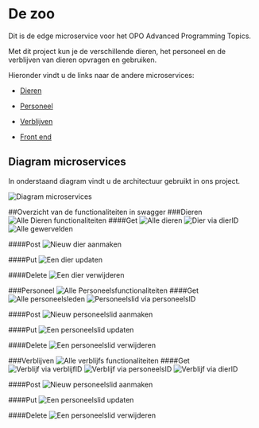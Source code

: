 # De zoo
Dit is de edge microservice voor het OPO Advanced Programming Topics.

Met dit project kun je de verschillende dieren, het personeel en de verblijven van dieren opvragen en gebruiken.

Hieronder vindt u de links naar de andere microservices:
- [Dieren](https://github.com/Ferwardo/dezoo-dieren)
  
- [Personeel](https://github.com/Ferwardo/dezoo-personeel)
  
- [Verblijven](https://github.com/Ferwardo/dezoo-verblijven)

- [Front end](https://github.com/Ferwardo/dezoo-front)

## Diagram microservices
In onderstaand diagram vindt u de architectuur gebruikt in ons project.

![Diagram microservices](images/diagram-microservices-dezoo.svg)

##Overzicht van de functionaliteiten in swagger
###Dieren
![Alle Dieren functionaliteiten](images/animals/allOperations.png)
####Get
![Alle dieren](images/animals/getAll.png)
![Dier via dierID](images/animals/getSingleAnimal.png)
![Alle gewervelden](images/animals/getVertebrates.png)

####Post
![Nieuw dier aanmaken](images/animals/addAnimal.png)

####Put
![Een dier updaten](images/animals/updateAnimal.png)

####Delete
![Een dier verwijderen](images/animals/deleteAnimal.png)

###Personeel
![Alle Personeelsfunctionaliteiten](images/personnel/allOperations.png)
####Get
![Alle personeelsleden](images/personnel/getAll.png)
![Personeelslid via personeelsID](images/personnel/getByID.png)

####Post
![Nieuw personeelslid aanmaken](images/personnel/addPersonnel.png)

####Put
![Een personeelslid updaten](images/personnel/updatePersonnel.png)

####Delete
![Een personeelslid verwijderen](images/personnel/deletePersonnel.png)

###Verblijven
![Alle verblijfs functionaliteiten](images/residences/allOperations.png)
####Get
![Verblijf via verblijfID](images/residences/getByResidenceID.png)
![Verblijf via personeelsID](images/residences/getByPersonnelID.png)
![Verblijf via dierID](images/residences/getByAnimalID.png)

####Post
![Nieuw personeelslid aanmaken](images/residences/addResidence.png)

####Put
![Een personeelslid updaten](images/residences/updateResidence.png)

####Delete
![Een personeelslid verwijderen](images/residences/deleteResidence.png)
